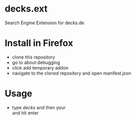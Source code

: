 # decks.ext
Search Engine Extension for decks.de

# Install in Firefox
* clone this repository
* go to about:debugging 
* click add temporary addon
* navigate to the cloned repository and open manifest.json

# Usage
* type _decks_ and then your <search term> and hit enter
